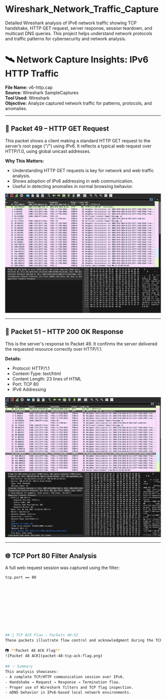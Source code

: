 # Wireshark_Network_Traffic_Capture
Detailed Wireshark analysis of IPv6 network traffic showing TCP handshake, HTTP GET request, server response, session teardown, and multicast DNS queries. This project helps understand network protocols and traffic patterns for cybersecurity and network analysis.

# 🛰️ Network Capture Insights: IPv6 HTTP Traffic

**File Name:** v6-http.cap  
**Source:** Wireshark SampleCaptures  
**Tool Used:** Wireshark  
**Objective:** Analyze captured network traffic for patterns, protocols, and anomalies.

---

## 🔎 Packet 49 – HTTP GET Request
This packet shows a client making a standard HTTP GET request to the server’s root page ("/") using IPv6. It reflects a typical web request over HTTP/1.0, using global unicast addresses.

**Why This Matters:**  
- Understanding HTTP GET requests is key for network and web traffic analysis.  
- Shows adoption of IPv6 addressing in web communication.  
- Useful in detecting anomalies in normal browsing behavior.  

![Packet 49 HTTP GET](packet-49-http-get.png)

---

## 🧾 Packet 51 – HTTP 200 OK Response
This is the server's response to Packet 49. It confirms the server delivered the requested resource correctly over HTTP/1.1.

**Details:**  
- Protocol: HTTP/1.1  
- Content-Type: text/html  
- Content Length: 23 lines of HTML  
- Port: TCP 80  
- IPv6 Addressing  

![Packet 51 HTTP 200 OK](packet-51-http-200-ok.png)

---

## 🌐 TCP Port 80 Filter Analysis
A full web request session was captured using the filter:  
```bash
tcp.port == 80










## 🔁 TCP ACK Flow – Packets 48–52
These packets illustrate flow control and acknowledgment during the TCP session.

📷 **Packet 48 ACK Flag**  
![Packet 48 ACK](packet-48-tcp-ack-flag.png)

## ✅ Summary
This analysis showcases:
- A complete TCP/HTTP communication session over IPv6.
- Handshake → Request → Response → Termination flow.
- Proper use of Wireshark filters and TCP flag inspection.
- mDNS behavior in IPv6-based local network environments.

